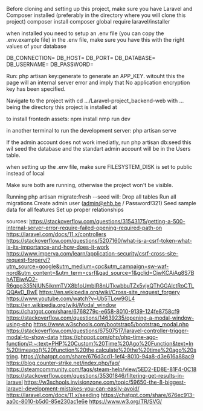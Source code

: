 Before cloning and setting up this project, make sure you have Laravel and Composer installed (preferably in the directory where you will clone this project)
composer install
composer global require laravel/installer

when installed you need to setup an .env file (you can copy the .env.example file)
in the .env file, make sure you have this with the right values of your database

DB_CONNECTION=
DB_HOST=
DB_PORT=
DB_DATABASE=
DB_USERNAME=
DB_PASSWORD=

Run: php artisan key:generate to generate an APP_KEY. witouht this the page will an internal server error and imply that No application encryption key has been specified.

Navigate to the project with cd .../Laravel-project_backend-web with ... being the directory this project is installed at

to install frontedn assets:
npm install
nmp run dev

in another terminal to run the development server:
php artisan serve

If the admin account does not work imediatly, run php artisan db:seed this wil seed the database and the standart admin account will be in the Users table.

when setting up the .env file, make sure FILESYSTEM_DISK is set to public instead of local

Make sure both are running, otherwise the project won't be visible.


Running php artisan migrate:fresh --seed will:
Drop all tables
Run all migrations
Create admin user (admin@ehb.be / Password!321)
Seed sample data for all features
Set up proper relationships

sources:
https://stackoverflow.com/questions/31543175/getting-a-500-internal-server-error-require-failed-opening-required-path-on 
https://laravel.com/docs/11.x/controllers 
https://stackoverflow.com/questions/5207160/what-is-a-csrf-token-what-is-its-importance-and-how-does-it-work
https://www.imperva.com/learn/application-security/csrf-cross-site-request-forgery/?utm_source=google&utm_medium=cpc&utm_campaign=sw-waf-nord&utm_content=&utm_term=csrf&gad_source=1&gclid=CjwKCAiAg8S7BhATEiwAO2-R6gpg335NIUN5iknmTVX8b1oUmbIR8nUTkwbbuTZx5vjxQThGGAlctRoCTLQQAvD_BwE
https://en.wikipedia.org/wiki/Cross-site_request_forgery
https://www.youtube.com/watch?v=Ub5TLow9GL4
https://en.wikipedia.org/wiki/Modal_window
https://chatgpt.com/share/6768279c-e658-8010-9139-124fe8758cf9
https://stackoverflow.com/questions/14639235/opening-a-modal-window-using-php
https://www.w3schools.com/bootstrap5/bootstrap_modal.php
https://stackoverflow.com/questions/67507517/laravel-controller-trigger-modal-to-show-data 
https://phppot.com/php/php-time-ago-function/#:~:text=PHP%20Custom%20Time%20Ago%20Function&text=In%20timeago()%20function%20the,calculate%20the%20time%20ago%20string.
https://chatgpt.com/share/676d3cd1-1ef4-8010-94a8-d3e616a88ac9
https://blog.counter-strike.net/index.php/faq/
https://steamcommunity.com/faqs/steam-help/view/5ED2-ED8E-81F4-0C18
https://stackoverflow.com/questions/35301846/filtering-get-results-in-laravel
https://w3schools.invisionzone.com/topic/59650-the-8-biggest-laravel-development-mistakes-you-can-easily-avoid/
https://laravel.com/docs/11.x/seeding
https://chatgpt.com/share/676ec913-aa0c-8010-b5d0-85e230ac1e6e
https://www.w3.org/TR/SVG/
